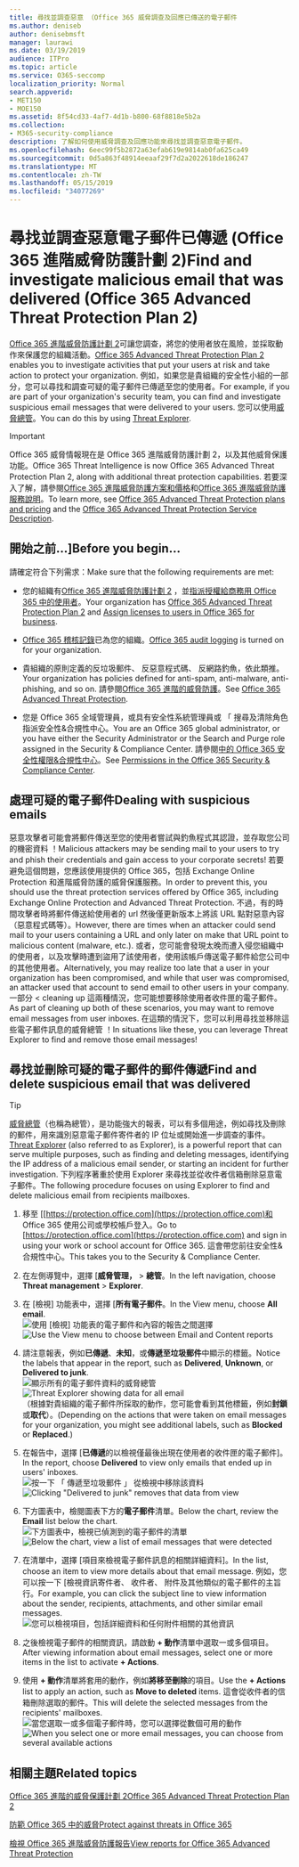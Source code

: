 ```yaml
---
title: 尋找並調查惡意 （Office 365 威脅調查及回應已傳送的電子郵件
ms.author: deniseb
author: denisebmsft
manager: laurawi
ms.date: 03/19/2019
audience: ITPro
ms.topic: article
ms.service: O365-seccomp
localization_priority: Normal
search.appverid:
- MET150
- MOE150
ms.assetid: 8f54cd33-4af7-4d1b-b800-68f8818e5b2a
ms.collection:
- M365-security-compliance
description: 了解如何使用威脅調查及回應功能來尋找並調查惡意電子郵件。
ms.openlocfilehash: 6eec99f5b2872a63efab619e9814ab0fa625ca49
ms.sourcegitcommit: 0d5a863f48914eeaaf29f7d2a2022618de186247
ms.translationtype: MT
ms.contentlocale: zh-TW
ms.lasthandoff: 05/15/2019
ms.locfileid: "34077269"
---
```

# <a name="find-and-investigate-malicious-email-that-was-delivered-office-365-advanced-threat-protection-plan-2"></a><span data-ttu-id="3a746-103">尋找並調查惡意電子郵件已傳遞 (Office 365 進階威脅防護計劃 2)</span><span class="sxs-lookup"><span data-stu-id="3a746-103">Find and investigate malicious email that was delivered (Office 365 Advanced Threat Protection Plan 2)</span></span>

<span data-ttu-id="3a746-104">[Office 365 進階威脅防護計劃 2](office-365-ti.md)可讓您調查，將您的使用者放在風險，並採取動作來保護您的組織活動。</span><span class="sxs-lookup"><span data-stu-id="3a746-104">[Office 365 Advanced Threat Protection Plan 2](office-365-ti.md) enables you to investigate activities that put your users at risk and take action to protect your organization.</span></span> <span data-ttu-id="3a746-105">例如，如果您是貴組織的安全性小組的一部分，您可以尋找和調查可疑的電子郵件已傳遞至您的使用者。</span><span class="sxs-lookup"><span data-stu-id="3a746-105">For example, if you are part of your organization's security team, you can find and investigate suspicious email messages that were delivered to your users.</span></span> <span data-ttu-id="3a746-106">您可以使用[威脅總管](get-started-with-ti.md#threat-explorer)。</span><span class="sxs-lookup"><span data-stu-id="3a746-106">You can do this by using [Threat Explorer](get-started-with-ti.md#threat-explorer).</span></span>
  
> [!IMPORTANT]
> <span data-ttu-id="3a746-107">Office 365 威脅情報現在是 Office 365 進階威脅防護計劃 2，以及其他威脅保護功能。</span><span class="sxs-lookup"><span data-stu-id="3a746-107">Office 365 Threat Intelligence is now Office 365 Advanced Threat Protection Plan 2, along with additional threat protection capabilities.</span></span> <span data-ttu-id="3a746-108">若要深入了解，請參閱[Office 365 進階威脅防護方案和價格](https://products.office.com/exchange/advance-threat-protection)和[Office 365 進階威脅防護服務說明](https://docs.microsoft.com/office365/servicedescriptions/office-365-advanced-threat-protection-service-description)。</span><span class="sxs-lookup"><span data-stu-id="3a746-108">To learn more, see [Office 365 Advanced Threat Protection plans and pricing](https://products.office.com/exchange/advance-threat-protection) and the [Office 365 Advanced Threat Protection Service Description](https://docs.microsoft.com/office365/servicedescriptions/office-365-advanced-threat-protection-service-description).</span></span>
  
## <a name="before-you-begin"></a><span data-ttu-id="3a746-109">開始之前...]</span><span class="sxs-lookup"><span data-stu-id="3a746-109">Before you begin...</span></span>

<span data-ttu-id="3a746-110">請確定符合下列需求：</span><span class="sxs-lookup"><span data-stu-id="3a746-110">Make sure that the following requirements are met:</span></span>
  
- <span data-ttu-id="3a746-111">您的組織有[Office 365 進階威脅防護計劃 2](office-365-ti.md) ，並[指派授權給商務用 Office 365 中的使用者](https://support.office.com/article/997596b5-4173-4627-b915-36abac6786dc)。</span><span class="sxs-lookup"><span data-stu-id="3a746-111">Your organization has [Office 365 Advanced Threat Protection Plan 2](office-365-ti.md) and [Assign licenses to users in Office 365 for business](https://support.office.com/article/997596b5-4173-4627-b915-36abac6786dc).</span></span>
    
- <span data-ttu-id="3a746-112">[Office 365 稽核記錄](turn-audit-log-search-on-or-off.md)已為您的組織。</span><span class="sxs-lookup"><span data-stu-id="3a746-112">[Office 365 audit logging](turn-audit-log-search-on-or-off.md) is turned on for your organization.</span></span> 
    
- <span data-ttu-id="3a746-113">貴組織的原則定義的反垃圾郵件、 反惡意程式碼、 反網路釣魚，依此類推。</span><span class="sxs-lookup"><span data-stu-id="3a746-113">Your organization has policies defined for anti-spam, anti-malware, anti-phishing, and so on.</span></span> <span data-ttu-id="3a746-114">請參閱[Office 365 進階的威脅防護](office-365-atp.md)。</span><span class="sxs-lookup"><span data-stu-id="3a746-114">See [Office 365 Advanced Threat Protection](office-365-atp.md).</span></span>
    
- <span data-ttu-id="3a746-115">您是 Office 365 全域管理員，或具有安全性系統管理員或 「 搜尋及清除角色指派安全性&amp;合規性中心。</span><span class="sxs-lookup"><span data-stu-id="3a746-115">You are an Office 365 global administrator, or you have either the Security Administrator or the Search and Purge role assigned in the Security &amp; Compliance Center.</span></span> <span data-ttu-id="3a746-116">請參閱[中的 Office 365 安全性權限&amp;合規性中心](permissions-in-the-security-and-compliance-center.md)。</span><span class="sxs-lookup"><span data-stu-id="3a746-116">See [Permissions in the Office 365 Security &amp; Compliance Center](permissions-in-the-security-and-compliance-center.md).</span></span>
    
## <a name="dealing-with-suspicious-emails"></a><span data-ttu-id="3a746-117">處理可疑的電子郵件</span><span class="sxs-lookup"><span data-stu-id="3a746-117">Dealing with suspicious emails</span></span>

<span data-ttu-id="3a746-118">惡意攻擊者可能會將郵件傳送至您的使用者嘗試與釣魚程式其認證，並存取您公司的機密資料 ！</span><span class="sxs-lookup"><span data-stu-id="3a746-118">Malicious attackers may be sending mail to your users to try and phish their credentials and gain access to your corporate secrets!</span></span> <span data-ttu-id="3a746-119">若要避免這個問題，您應該使用提供的 Office 365，包括 Exchange Online Protection 和進階威脅防護的威脅保護服務。</span><span class="sxs-lookup"><span data-stu-id="3a746-119">In order to prevent this, you should use the threat protection services offered by Office 365, including Exchange Online Protection and Advanced Threat Protection.</span></span> <span data-ttu-id="3a746-120">不過，有的時間攻擊者時將郵件傳送給使用者的 url 然後僅更新版本上將該 URL 點對惡意內容 （惡意程式碼等）。</span><span class="sxs-lookup"><span data-stu-id="3a746-120">However, there are times when an attacker could send mail to your users containing a URL and only later on make that URL point to malicious content (malware, etc.).</span></span> <span data-ttu-id="3a746-121">或者，您可能會發現太晚而遭入侵您組織中的使用者，以及攻擊時遭到盜用了該使用者，使用該帳戶傳送電子郵件給您公司中的其他使用者。</span><span class="sxs-lookup"><span data-stu-id="3a746-121">Alternatively, you may realize too late that a user in your organization has been compromised, and while that user was compromised, an attacker used that account to send email to other users in your company.</span></span> <span data-ttu-id="3a746-122">一部分 < cleaning up 這兩種情況，您可能想要移除使用者收件匣的電子郵件。</span><span class="sxs-lookup"><span data-stu-id="3a746-122">As part of cleaning up both of these scenarios, you may want to remove email messages from user inboxes.</span></span> <span data-ttu-id="3a746-123">在這類的情況下，您可以利用尋找並移除這些電子郵件訊息的威脅總管 ！</span><span class="sxs-lookup"><span data-stu-id="3a746-123">In situations like these, you can leverage Threat Explorer to find and remove those email messages!</span></span>
  
## <a name="find-and-delete-suspicious-email-that-was-delivered"></a><span data-ttu-id="3a746-124">尋找並刪除可疑的電子郵件的郵件傳遞</span><span class="sxs-lookup"><span data-stu-id="3a746-124">Find and delete suspicious email that was delivered</span></span>

> [!TIP]
> <span data-ttu-id="3a746-125">[威脅總管](get-started-with-ti.md#threat-explorer)（也稱為總管），是功能強大的報表，可以有多個用途，例如尋找及刪除的郵件，用來識別惡意電子郵件寄件者的 IP 位址或開始進一步調查的事件。</span><span class="sxs-lookup"><span data-stu-id="3a746-125">[Threat Explorer](get-started-with-ti.md#threat-explorer) (also referred to as Explorer), is a powerful report that can serve multiple purposes, such as finding and deleting messages, identifying the IP address of a malicious email sender, or starting an incident for further investigation.</span></span> <span data-ttu-id="3a746-126">下列程序著重於使用 Explorer 來尋找並從收件者信箱刪除惡意電子郵件。</span><span class="sxs-lookup"><span data-stu-id="3a746-126">The following procedure focuses on using Explorer to find and delete malicious email from recipients mailboxes.</span></span> 
  
1. <span data-ttu-id="3a746-127">移至 [[https://protection.office.com](https://protection.office.com)和 Office 365 使用公司或學校帳戶登入。</span><span class="sxs-lookup"><span data-stu-id="3a746-127">Go to [https://protection.office.com](https://protection.office.com) and sign in using your work or school account for Office 365.</span></span> <span data-ttu-id="3a746-128">這會帶您前往安全性&amp;合規性中心。</span><span class="sxs-lookup"><span data-stu-id="3a746-128">This takes you to the Security &amp; Compliance Center.</span></span> 
    
2. <span data-ttu-id="3a746-129">在左側導覽中，選擇 [**威脅管理，** \> **總管**。</span><span class="sxs-lookup"><span data-stu-id="3a746-129">In the left navigation, choose **Threat management** \> **Explorer**.</span></span>
    
3. <span data-ttu-id="3a746-130">在 [檢視] 功能表中，選擇 [**所有電子郵件**。</span><span class="sxs-lookup"><span data-stu-id="3a746-130">In the View menu, choose **All email**.</span></span><br/><span data-ttu-id="3a746-131">![使用 [檢視] 功能表的電子郵件和內容的報告之間選擇](media/d39013ff-93b6-42f6-bee5-628895c251c2.png)</span><span class="sxs-lookup"><span data-stu-id="3a746-131">![Use the View menu to choose between Email and Content reports](media/d39013ff-93b6-42f6-bee5-628895c251c2.png)</span></span>
  
4. <span data-ttu-id="3a746-132">請注意報表，例如**已傳遞**、**未知**，或**傳遞至垃圾郵件**中顯示的標籤。</span><span class="sxs-lookup"><span data-stu-id="3a746-132">Notice the labels that appear in the report, such as **Delivered**, **Unknown**, or **Delivered to junk**.</span></span><br/><span data-ttu-id="3a746-133">![顯示所有的電子郵件資料的威脅總管](media/208826ed-a85e-446f-b276-b5fdc312fbcb.png)</span><span class="sxs-lookup"><span data-stu-id="3a746-133">![Threat Explorer showing data for all email](media/208826ed-a85e-446f-b276-b5fdc312fbcb.png)</span></span><br/><span data-ttu-id="3a746-134">（根據對貴組織的電子郵件所採取的動作，您可能會看到其他標籤，例如**封鎖**或**取代**）。</span><span class="sxs-lookup"><span data-stu-id="3a746-134">(Depending on the actions that were taken on email messages for your organization, you might see additional labels, such as **Blocked** or **Replaced**.)</span></span>
    
5. <span data-ttu-id="3a746-135">在報告中，選擇 [**已傳遞**的以檢視僅最後出現在使用者的收件匣的電子郵件]。</span><span class="sxs-lookup"><span data-stu-id="3a746-135">In the report, choose **Delivered** to view only emails that ended up in users' inboxes.</span></span><br/><span data-ttu-id="3a746-136">![按一下 「 傳遞至垃圾郵件 」 從檢視中移除該資料](media/e6fb2e47-461e-4f6f-8c65-c331bd858758.png)</span><span class="sxs-lookup"><span data-stu-id="3a746-136">![Clicking "Delivered to junk" removes that data from view](media/e6fb2e47-461e-4f6f-8c65-c331bd858758.png)</span></span>
  
6. <span data-ttu-id="3a746-137">下方圖表中，檢閱圖表下方的**電子郵件**清單。</span><span class="sxs-lookup"><span data-stu-id="3a746-137">Below the chart, review the **Email** list below the chart.</span></span><br/><span data-ttu-id="3a746-138">![下方圖表中，檢視已偵測到的電子郵件的清單](media/dfb60590-1236-499d-97da-86c68621e2bc.png)</span><span class="sxs-lookup"><span data-stu-id="3a746-138">![Below the chart, view a list of email messages that were detected](media/dfb60590-1236-499d-97da-86c68621e2bc.png)</span></span>
  
7. <span data-ttu-id="3a746-139">在清單中，選擇 [項目來檢視電子郵件訊息的相關詳細資料]。</span><span class="sxs-lookup"><span data-stu-id="3a746-139">In the list, choose an item to view more details about that email message.</span></span> <span data-ttu-id="3a746-140">例如，您可以按一下 [檢視資訊寄件者、 收件者、 附件及其他類似的電子郵件的主旨行。</span><span class="sxs-lookup"><span data-stu-id="3a746-140">For example, you can click the subject line to view information about the sender, recipients, attachments, and other similar email messages.</span></span><br/>![您可以檢視項目，包括詳細資料和任何附件相關的其他資訊](media/5a5707c3-d62a-4610-ae7b-900fff8708b2.png)
  
8. <span data-ttu-id="3a746-142">之後檢視電子郵件的相關資訊，請啟動 **+ 動作**清單中選取一或多個項目。</span><span class="sxs-lookup"><span data-stu-id="3a746-142">After viewing information about email messages, select one or more items in the list to activate **+ Actions**.</span></span>
    
9. <span data-ttu-id="3a746-143">使用 **+ 動作**清單將套用的動作，例如**將移至刪除**的項目。</span><span class="sxs-lookup"><span data-stu-id="3a746-143">Use the **+ Actions** list to apply an action, such as **Move to deleted** items.</span></span> <span data-ttu-id="3a746-144">這會從收件者的信箱刪除選取的郵件。</span><span class="sxs-lookup"><span data-stu-id="3a746-144">This will delete the selected messages from the recipients' mailboxes.</span></span><br/><span data-ttu-id="3a746-145">![當您選取一或多個電子郵件時，您可以選擇從數個可用的動作](media/ef12e10c-60a7-4f66-8f76-68d77ae26de1.png)</span><span class="sxs-lookup"><span data-stu-id="3a746-145">![When you select one or more email messages, you can choose from several available actions](media/ef12e10c-60a7-4f66-8f76-68d77ae26de1.png)</span></span>
  
## <a name="related-topics"></a><span data-ttu-id="3a746-146">相關主題</span><span class="sxs-lookup"><span data-stu-id="3a746-146">Related topics</span></span>

[<span data-ttu-id="3a746-147">Office 365 進階的威脅保護計劃 2</span><span class="sxs-lookup"><span data-stu-id="3a746-147">Office 365 Advanced Threat Protection Plan 2</span></span>](office-365-ti.md)
  
[<span data-ttu-id="3a746-148">防範 Office 365 中的威脅</span><span class="sxs-lookup"><span data-stu-id="3a746-148">Protect against threats in Office 365</span></span>](protect-against-threats.md)
  
[<span data-ttu-id="3a746-149">檢視 Office 365 進階威脅防護報告</span><span class="sxs-lookup"><span data-stu-id="3a746-149">View reports for Office 365 Advanced Threat Protection</span></span>](view-reports-for-atp.md)
  

